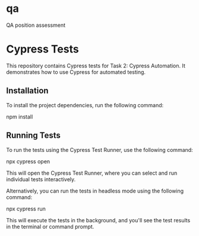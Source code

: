 # qa
QA position assessment

# Cypress Tests

This repository contains Cypress tests for Task 2: Cypress Automation.
It demonstrates how to use Cypress for automated testing.

## Installation

To install the project dependencies, run the following command:

npm install

## Running Tests

To run the tests using the Cypress Test Runner, use the following command:

npx cypress open


This will open the Cypress Test Runner, where you can select and run individual tests interactively.

Alternatively, you can run the tests in headless mode using the following command:

npx cypress run

This will execute the tests in the background, and you'll see the test results in the terminal or command prompt.



